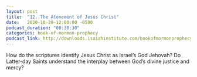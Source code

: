 ```yaml
---
layout: post
title:  "12. The Atonement of Jesus Christ"
date:   2020-10-20-12:00:00 -0500
podcast_duration: "00:30:30"
categories: book-of-mormon-prophecy
podcast_link: http://downloads.isaiahinstitute.com/bookofmormonprophecypodcast/Episode_12_v1.mp3
---
```

How do the scriptures identify Jesus Christ as Israel’s God Jehovah? Do Latter-day Saints understand the interplay between God’s divine justice and mercy?

